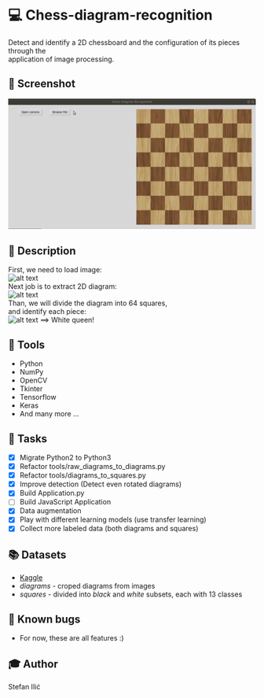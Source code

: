 # :computer: Chess-diagram-recognition  

Detect and identify a 2D chessboard and the configuration of its pieces through the  
application of image processing.  

## :movie_camera: Screenshot
![alt text](https://github.com/IlicStefan/ChessDiagramRecognition/blob/master/screenshots/demo_video.gif)

## :page_facing_up: Description
First, we need to load image:  
![alt text](https://github.com/mr11261/Chess-diagram-recognition/blob/master/description/raw_image.jpg)  
Next job is to extract 2D diagram:  
![alt text](https://github.com/mr11261/Chess-diagram-recognition/blob/master/description/chess_diagram.jpg)  
Than, we will divide the diagram into 64 squares,  
and identify each piece:  
![alt text](https://github.com/mr11261/Chess-diagram-recognition/blob/master/description/chess_piece.jpg) ==> White queen!  

## :wrench: Tools
- Python
- NumPy
- OpenCV
- Tkinter
- Tensorflow
- Keras
- And many more ...

## :pushpin: Tasks
- [X] Migrate Python2 to Python3
- [X] Refactor tools/raw_diagrams_to_diagrams.py
- [X] Refactor tools/diagrams_to_squares.py
- [X] Improve detection (Detect even rotated diagrams)
- [X] Build Application.py
- [ ] Build JavaScript Application
- [X] Data augmentation
- [X] Play with different learning models (use transfer learning)
- [X] Collect more labeled data (both diagrams and squares)

## :books: Datasets
- [Kaggle](https://www.kaggle.com/mr11261/chess-squares-from-chess-diagrams)
- *diagrams* - croped diagrams from images  
- *squares* - divided into *black* and *white* subsets, each with 13 classes

## :bug: Known bugs
- For now, these are all features :)

## :mortar_board: Author  
Stefan Ilić  
